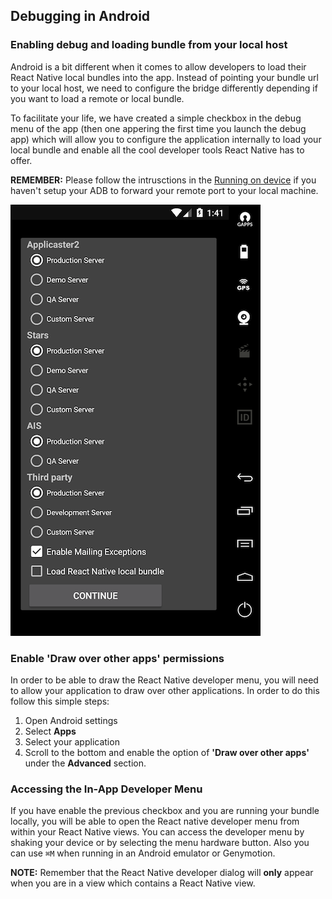## Debugging in Android

### Enabling debug and loading bundle from your local host
Android is a bit different when it comes to allow developers to load their React Native local bundles into the app. Instead of pointing your bundle url to your local host, we need to configure the bridge differently depending if you want to load a remote or local bundle. 

To facilitate your life, we have created a simple checkbox in the debug menu of the app (then one appering the first time you launch the debug app) which will allow you to configure the application internally to load your local bundle and enable all the cool developer tools React Native has to offer. 

**REMEMBER:** Please follow the intrusctions in the [Running on device](/react-native/android/running-on-device.md) if you haven't setup your ADB to forward your remote port to your local machine. 

![Debug Menu](./assets/android-debug-menu.png)  

### Enable 'Draw over other apps' permissions
In order to be able to draw the React Native developer menu, you will need to allow your application to draw over other applications. In order to do this follow this simple steps:

1. Open Android settings
2. Select **Apps**
3. Select your application
4. Scroll to the bottom and enable the option of **'Draw over other apps'** under the **Advanced** section. 

### Accessing the In-App Developer Menu
If you have enable the previous checkbox and you are running your bundle locally, you will be able to open the React native developer menu from within your React Native views. You can access the developer menu by shaking your device or by selecting the menu hardware button. Also you can use `⌘M` when running in an Android emulator or Genymotion.

**NOTE:** Remember that the React Native developer dialog will **only** appear when you are in a view which contains a React Native view. 

